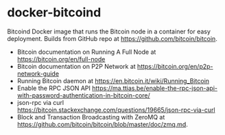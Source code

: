 # docker-bitcoind
Bitcoind Docker image that runs the Bitcoin node in a container for easy deployment. Builds from GitHub repo at https://github.com/bitcoin/bitcoin.
 * Bitcoin documentation on Running A Full Node at https://bitcoin.org/en/full-node
 * Bitcoin documentation on P2P Network at https://bitcoin.org/en/p2p-network-guide
 * Running Bitcoin daemon at https://en.bitcoin.it/wiki/Running_Bitcoin
 * Enable the RPC JSON API https://ma.ttias.be/enable-the-rpc-json-api-with-password-authentication-in-bitcoin-core/
 * json-rpc via curl https://bitcoin.stackexchange.com/questions/19665/json-rpc-via-curl
 * Block and Transaction Broadcasting with ZeroMQ at https://github.com/bitcoin/bitcoin/blob/master/doc/zmq.md.
